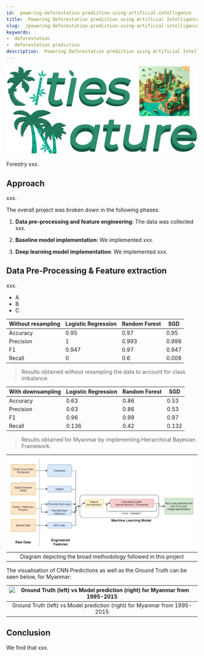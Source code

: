 ```yaml
---
id:  powering-deforestation-prediction-using-artificial-intelligence
title:  Powering Deforestation prediction using Artificial Intelligence
slug:  /powering-deforestation-prediction-using-artificial-intelligence
keywords:
-  deforestation
-  deforestation prediction
description:  Powering Deforestation prediction using Artificial Intelligence at Myanmar and Philippines
---
```


![Cover Image for the case study titled `Powering Deforestation prediction using Artificial Intelligence`](../static/img/logo-with-text.png)

Forestry xxx.

## Approach

xxx. 

The overall project was broken down in the following phases:

1. **Data pre-processing and feature engineering**: The data was collected xxx. 

2. **Baseline model implementation**: We implemented xxx.

3. **Deep learning model implementation**: We implemented xxx.

## Data Pre-Processing & Feature extraction

xxx.

- A
- B
- C

| Without resampling | Logistic Regression | Random Forest | SGD |
| ------------------ | ------------------- | ------------- | ----- |
| Accuracy | 0.95 | 0.97 | 0.95 |
| Precision | 1 | 0.993 | 0.998 |
| F1 | 0.947 | 0.97 | 0.947 |
| Recall | 0 | 0.6 | 0.008 |

> Results obtained without resampling the data to account for class imbalance.

| With downsampling | Logistic Regression | Random Forest | SGD |
| ----------------- | ------------------- | ------------- | ----- |
| Accuracy | 0.63 | 0.86 | 0.53 |
| Precision | 0.63 | 0.86 | 0.53 |
| F1 | 0.96 | 0.99 | 0.97 |
| Recall | 0.136 | 0.42 | 0.132 |

> Results obtained for Myanmar by implementing Hierarchical Bayesian Framework.

|![Diagram depicting the broad methodology followed in this project](../static/img/deforestation-algorithm-machine-learning-architecture.png) |
|:--:|
| Diagram depicting the broad methodology followed in this project |

The visualisation of CNN Predictions as well as the Ground Truth can be seen below, for Myanmar:

| ![Ground Truth (left) vs Model prediction (right) for Myanmar from 1995-2015](../static/img/moja.gif) |
|:--:|
| Ground Truth (left) vs Model prediction (right) for Myanmar from 1995-2015 |

## Conclusion

We find that xxx.

